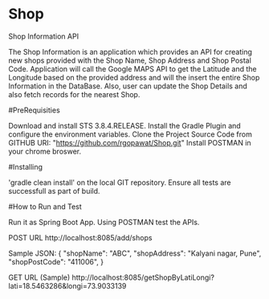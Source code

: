# Shop

Shop Information API

The Shop Information is an application which provides an API for creating new shops provided
with the Shop Name, Shop Address and Shop Postal Code. Application will call the Google MAPS API to get the Latitude and the
Longitude based on the provided address and will the insert the entire Shop Information in
the DataBase. Also, user can update the Shop Details and also fetch records for the nearest Shop.

#PreRequisities

Download and install STS 3.8.4.RELEASE.
Install the Gradle Plugin and configure the environment variables.
Clone the Project Source Code from GITHUB URI: "https://github.com/rgopawat/Shop.git"
Install POSTMAN in your chrome broswer.

#Installing

'gradle clean install' on the local GIT repository.
Ensure all tests are successfull as part of build.

#How to Run and Test

Run it as Spring Boot App.
Using POSTMAN test the APIs.

POST URL
http://localhost:8085/add/shops

Sample JSON:
{
"shopName": "ABC",
"shopAddress": "Kalyani nagar, Pune",
"shopPostCode": "411006",
}

GET URL (Sample)
http://localhost:8085/getShopByLatiLongi?lati=18.5463286&longi=73.9033139






